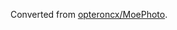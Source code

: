 Converted from [opteroncx/MoePhoto](https://github.com/opteroncx/MoePhoto/tree/fe997db0eaf5a6893fd133fe5759dfd39eac72f5).
